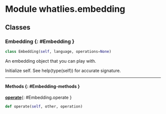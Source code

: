 # Module whatlies.embedding


## Classes

### Embedding {: #Embedding }

```python
class Embedding(self, language, operations=None)
```

An embedding object that you can play with.

Initialize self.  See help(type(self)) for accurate signature.


------

#### Methods {: #Embedding-methods }

[**operate**](#Embedding.operate){: #Embedding.operate }

```python
def operate(self, other, operation)
```
